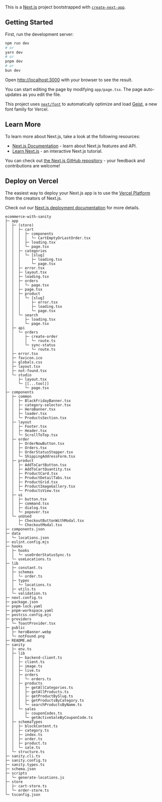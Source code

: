 This is a [Next.js](https://nextjs.org) project bootstrapped with [`create-next-app`](https://nextjs.org/docs/app/api-reference/cli/create-next-app).

## Getting Started

First, run the development server:

```bash
npm run dev
# or
yarn dev
# or
pnpm dev
# or
bun dev
```

Open [http://localhost:3000](http://localhost:3000) with your browser to see the result.

You can start editing the page by modifying `app/page.tsx`. The page auto-updates as you edit the file.

This project uses [`next/font`](https://nextjs.org/docs/app/building-your-application/optimizing/fonts) to automatically optimize and load [Geist](https://vercel.com/font), a new font family for Vercel.

## Learn More

To learn more about Next.js, take a look at the following resources:

- [Next.js Documentation](https://nextjs.org/docs) - learn about Next.js features and API.
- [Learn Next.js](https://nextjs.org/learn) - an interactive Next.js tutorial.

You can check out [the Next.js GitHub repository](https://github.com/vercel/next.js) - your feedback and contributions are welcome!

## Deploy on Vercel

The easiest way to deploy your Next.js app is to use the [Vercel Platform](https://vercel.com/new?utm_medium=default-template&filter=next.js&utm_source=create-next-app&utm_campaign=create-next-app-readme) from the creators of Next.js.

Check out our [Next.js deployment documentation](https://nextjs.org/docs/app/building-your-application/deploying) for more details.


```
ecommerce-with-sanity
├─ app
│  ├─ (store)
│  │  ├─ cart
│  │  │  ├─ components
│  │  │  │  └─ CartEmptyOrLastOrder.tsx
│  │  │  ├─ loading.tsx
│  │  │  └─ page.tsx
│  │  ├─ categories
│  │  │  └─ [slug]
│  │  │     ├─ loading.tsx
│  │  │     └─ page.tsx
│  │  ├─ error.tsx
│  │  ├─ layout.tsx
│  │  ├─ loading.tsx
│  │  ├─ orders
│  │  │  └─ page.tsx
│  │  ├─ page.tsx
│  │  ├─ product
│  │  │  └─ [slug]
│  │  │     ├─ error.tsx
│  │  │     ├─ loading.tsx
│  │  │     └─ page.tsx
│  │  └─ search
│  │     ├─ loading.tsx
│  │     └─ page.tsx
│  ├─ api
│  │  └─ orders
│  │     ├─ create-order
│  │     │  └─ route.ts
│  │     └─ sync-status
│  │        └─ route.ts
│  ├─ error.tsx
│  ├─ favicon.ico
│  ├─ globals.css
│  ├─ layout.tsx
│  ├─ not-found.tsx
│  └─ studio
│     ├─ layout.tsx
│     └─ [[...tool]]
│        └─ page.tsx
├─ components
│  ├─ common
│  │  ├─ BlackFridayBanner.tsx
│  │  ├─ category-selector.tsx
│  │  ├─ HeroBanner.tsx
│  │  ├─ loader.tsx
│  │  └─ ProductsSection.tsx
│  ├─ layout
│  │  ├─ Footer.tsx
│  │  ├─ Header.tsx
│  │  └─ ScrollToTop.tsx
│  ├─ order
│  │  ├─ OrderNowButton.tsx
│  │  ├─ Orders.tsx
│  │  ├─ OrderStatusStepper.tsx
│  │  └─ ShippingAddressForm.tsx
│  ├─ product
│  │  ├─ AddToCartButton.tsx
│  │  ├─ AddToCartQuantity.tsx
│  │  ├─ ProductCard.tsx
│  │  ├─ ProductDetailTabs.tsx
│  │  ├─ ProductGrid.tsx
│  │  ├─ ProductImageGallery.tsx
│  │  └─ ProductsView.tsx
│  ├─ ui
│  │  ├─ button.tsx
│  │  ├─ command.tsx
│  │  ├─ dialog.tsx
│  │  └─ popover.tsx
│  └─ unUsed
│     ├─ CheckoutButtonWithModal.tsx
│     └─ CheckoutModal.tsx
├─ components.json
├─ data
│  └─ locations.json
├─ eslint.config.mjs
├─ hooks
│  ├─ hooks
│  │  └─ useOrderStatusSync.ts
│  └─ useLocations.ts
├─ lib
│  ├─ constant.ts
│  ├─ schemas
│  │  └─ order.ts
│  ├─ types
│  │  └─ locations.ts
│  ├─ utils.ts
│  └─ validation.ts
├─ next.config.ts
├─ package.json
├─ pnpm-lock.yaml
├─ pnpm-workspace.yaml
├─ postcss.config.mjs
├─ providers
│  └─ ToastProvider.tsx
├─ public
│  ├─ heroBanner.webp
│  └─ notFound.png
├─ README.md
├─ sanity
│  ├─ env.ts
│  ├─ lib
│  │  ├─ backend-client.ts
│  │  ├─ client.ts
│  │  ├─ image.ts
│  │  ├─ live.ts
│  │  ├─ orders
│  │  │  └─ orders.ts
│  │  ├─ products
│  │  │  ├─ getAllCategories.ts
│  │  │  ├─ getAllProducts.ts
│  │  │  ├─ getProductBySlug.ts
│  │  │  ├─ getProductsByCategory.ts
│  │  │  └─ searchProductsByName.ts
│  │  └─ sales
│  │     ├─ couponCodes.ts
│  │     └─ getActiveSaleByCouponCode.ts
│  ├─ schemaTypes
│  │  ├─ blockContent.ts
│  │  ├─ category.ts
│  │  ├─ index.ts
│  │  ├─ order.ts
│  │  ├─ product.ts
│  │  └─ sale.ts
│  └─ structure.ts
├─ sanity.cli.ts
├─ sanity.config.ts
├─ sanity.types.ts
├─ schema.json
├─ scripts
│  └─ generate-locations.js
├─ store
│  ├─ cart-store.ts
│  └─ order-store.ts
└─ tsconfig.json

```
